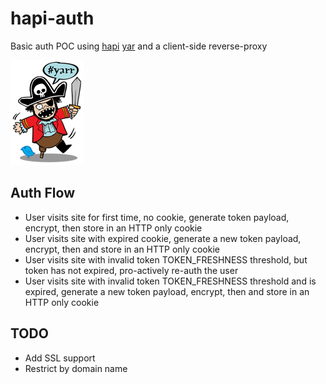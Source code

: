# hapi-auth
Basic auth POC using [hapi](https://github.com/hapijs) [yar](https://github.com/hapijs/yar) and a client-side reverse-proxy

![Hapi-auth](image/pirate.jpg)

## Auth Flow
* User visits site for first time, no cookie, generate token payload, encrypt, then store in an HTTP only cookie
* User visits site with expired cookie, generate a new token payload, encrypt, then and store in an HTTP only cookie
* User visits site with invalid token TOKEN_FRESHNESS threshold, but token has not expired, pro-actively re-auth the user
* User visits site with invalid token TOKEN_FRESHNESS threshold and is expired, generate a new token payload, encrypt, then and store in an HTTP only cookie

## TODO
* Add SSL support
* Restrict by domain name